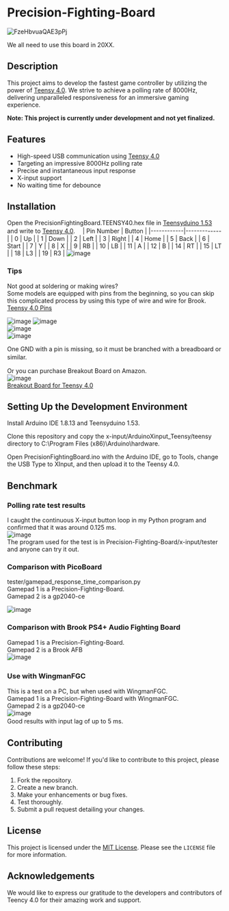 # Precision-Fighting-Board
![FzeHbvuaQAE3pPj](https://github.com/ioridev/Precision-Fighting-Board/assets/41247249/afc0e35b-ca20-4fe8-9133-83550cd0358d)

We all need to use this board in 20XX.
## Description

This project aims to develop the fastest game controller by utilizing the power of [Teensy 4.0](https://www.pjrc.com/store/teensy40.html). We strive to achieve a polling rate of 8000Hz, delivering unparalleled responsiveness for an immersive gaming experience.

**Note: This project is currently under development and not yet finalized.**  

## Features

- High-speed USB communication using [Teensy 4.0](https://www.pjrc.com/store/teensy40.html)
- Targeting an impressive 8000Hz polling rate
- Precise and instantaneous input response
- X-input support
- No waiting time for debounce

## Installation
Open the PrecisionFightingBoard.TEENSY40.hex file in [Teensyduino 1.53](https://www.pjrc.com/teensy/td_158/TeensyduinoInstall.exe) and write to [Teensy 4.0](https://www.pjrc.com/store/teensy40.html).　
| Pin Number | Button      |
|------------|-------------|
| 0          | Up           |
| 1          | Down           |
| 2          | Left           |
| 3          | Right           |
| 4          | Home          |
| 5          | Back          |
| 6          | Start        |
| 7          | Y       |
| 8          | X          |
| 9          | RB          |
| 10         | LB     |
| 11         | A   |
| 12         | B   |
| 14         | RT  |
| 15         | LT  |
| 18         | L3   |
| 19         | R3   |
![image](https://github.com/ioridev/Precision-Fighting-Board/assets/41247249/2e11a9c7-5acc-4e2c-a961-7881e0bbd49f)

### Tips
Not good at soldering or making wires?  
Some models are equipped with pins from the beginning, so you can skip this complicated process by using this type of wire and wire for Brook.  
[Teensy 4.0 Pins](https://www.pjrc.com/store/teensy40_pins.html)

  ![image](https://github.com/ioridev/Precision-Fighting-Board/assets/41247249/300528dc-192d-47a2-9785-b4b2bf61961f)
![image](https://github.com/ioridev/Precision-Fighting-Board/assets/41247249/1cecc320-f41a-4cfc-9cd0-ea19618abd21)  
![image](https://github.com/ioridev/Precision-Fighting-Board/assets/41247249/c7bb9a22-68c5-4f2f-b32c-5b399d36c1a6)  
![image](https://github.com/ioridev/Precision-Fighting-Board/assets/41247249/05e4e47d-face-4540-9af4-2c46e392f367)

One GND with a pin is missing, so it must be branched with a breadboard or similar.　 

  
Or you can purchase Breakout Board on Amazon.  
![image](https://github.com/ioridev/Precision-Fighting-Board/assets/41247249/46e5d4a0-9250-4f9b-95c1-419c1af4948c)  
[Breakout Board for Teensy 4.0](https://www.amazon.com/dp/B0C5SXFTC1?_encoding=UTF8&psc=1&ref_=cm_sw_r_cp_ud_dp_3P4ZTVVE18NE8B7TW8SG)
  

## Setting Up the Development Environment
Install Arduino IDE 1.8.13 and Teensyduino 1.53.

Clone this repository and copy the x-input/ArduinoXinput_Teensy/teensy directory to C:\Program Files (x86)\Arduino\hardware.

Open PrecisionFightingBoard.ino with the Arduino IDE, go to Tools, change the USB Type to XInput, and then upload it to the Teensy 4.0.


## Benchmark
### Polling rate test results 
I caught the continuous X-input button loop in my Python program and confirmed that it was around 0.125 ms.  
![image](https://github.com/ioridev/Precision-Fighting-Board/assets/41247249/70222125-6ffb-46e5-9fc4-e5550e8782d6)  
The program used for the test is in Precision-Fighting-Board/x-input/tester and anyone can try it out.

### Comparison with PicoBoard
tester/gamepad_response_time_comparison.py  
Gamepad 1 is a Precision-Fighting-Board.  
Gamepad 2 is a gp2040-ce  

![image](https://github.com/ioridev/Precision-Fighting-Board/assets/41247249/ea221707-1144-472a-874f-9012942adb8c)  

### Comparison with Brook PS4+ Audio Fighting Board
Gamepad 1 is a Precision-Fighting-Board.  
Gamepad 2 is a Brook AFB  
![image](https://github.com/ioridev/Precision-Fighting-Board/assets/41247249/0a874cdd-4767-493d-a540-549eb6db1171)


### Use with WingmanFGC　
This is a test on a PC, but when used with WingmanFGC.  
Gamepad 1 is a Precision-Fighting-Board with WingmanFGC.  
Gamepad 2 is a gp2040-ce  
![image](https://github.com/ioridev/Precision-Fighting-Board/assets/41247249/9faed4c7-3016-4b31-b0da-01b3768ef684)  
Good results with input lag of up to 5 ms.　　　


## Contributing

Contributions are welcome! If you'd like to contribute to this project, please follow these steps:

1. Fork the repository.
2. Create a new branch.
3. Make your enhancements or bug fixes.
4. Test thoroughly.
5. Submit a pull request detailing your changes.

## License

This project is licensed under the [MIT License](https://opensource.org/licenses/MIT). Please see the `LICENSE` file for more information.

## Acknowledgements

We would like to express our gratitude to the developers and contributors of Teency 4.0 for their amazing work and support.

